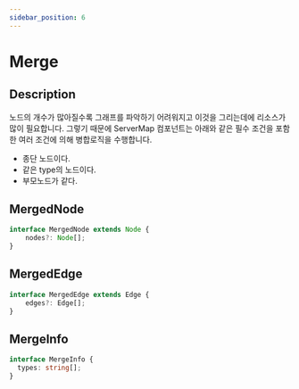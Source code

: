 ```yaml
---
sidebar_position: 6
---
```


# Merge
## Description

노드의 개수가 많아질수록 그래프를 파악하기 어려워지고 이것을 그리는데에 리소스가 많이 필요합니다. 그렇기 때문에 ServerMap 컴포넌트는 아래와 같은 필수 조건을 포함한 여러 조건에 의해 병합로직을 수행합니다.
- 종단 노드이다.
- 같은 type의 노드이다.
- 부모노드가 같다.


## MergedNode

```typescript
interface MergedNode extends Node {
    nodes?: Node[];
}
```

## MergedEdge

```typescript
interface MergedEdge extends Edge {
    edges?: Edge[];
}
```

## MergeInfo

```typescript
interface MergeInfo {
  types: string[];
}
```